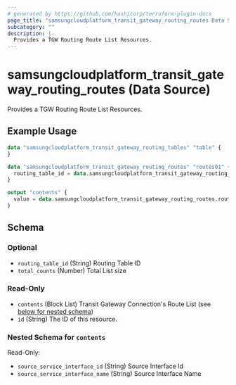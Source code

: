 ```yaml
---
# generated by https://github.com/hashicorp/terraform-plugin-docs
page_title: "samsungcloudplatform_transit_gateway_routing_routes Data Source - scp"
subcategory: ""
description: |-
  Provides a TGW Routing Route List Resources.
---
```


# samsungcloudplatform_transit_gateway_routing_routes (Data Source)

Provides a TGW Routing Route List Resources.

## Example Usage

```terraform
data "samsungcloudplatform_transit_gateway_routing_tables" "table" {
}

data "samsungcloudplatform_transit_gateway_routing_routes" "routes01" {
  routing_table_id = data.samsungcloudplatform_transit_gateway_routing_tables.table.contents[0].routing_table_id
}

output "contents" {
  value = data.samsungcloudplatform_transit_gateway_routing_routes.routes01.contents
}
```

<!-- schema generated by tfplugindocs -->
## Schema

### Optional

- `routing_table_id` (String) Routing Table ID
- `total_counts` (Number) Total List size

### Read-Only

- `contents` (Block List) Transit Gateway Connection's Route List (see [below for nested schema](#nestedblock--contents))
- `id` (String) The ID of this resource.

<a id="nestedblock--contents"></a>
### Nested Schema for `contents`

Read-Only:

- `source_service_interface_id` (String) Source Interface Id
- `source_service_interface_name` (String) Source Interface Name


